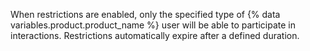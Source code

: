 When restrictions are enabled, only the specified type of {% data variables.product.product_name %} user will be able to participate in interactions. Restrictions automatically expire after a defined duration.
